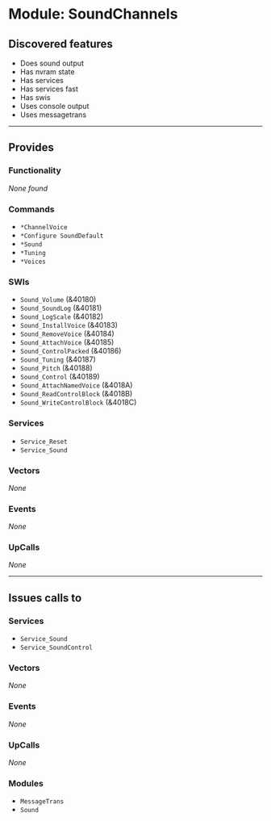 # Module: SoundChannels

## Discovered features


* Does sound output
* Has nvram state
* Has services
* Has services fast
* Has swis
* Uses console output
* Uses messagetrans

---

## Provides

### Functionality


*None found*

### Commands


* `*ChannelVoice`
* `*Configure SoundDefault`
* `*Sound`
* `*Tuning`
* `*Voices`


### SWIs


* `Sound_Volume` (&40180)
* `Sound_SoundLog` (&40181)
* `Sound_LogScale` (&40182)
* `Sound_InstallVoice` (&40183)
* `Sound_RemoveVoice` (&40184)
* `Sound_AttachVoice` (&40185)
* `Sound_ControlPacked` (&40186)
* `Sound_Tuning` (&40187)
* `Sound_Pitch` (&40188)
* `Sound_Control` (&40189)
* `Sound_AttachNamedVoice` (&4018A)
* `Sound_ReadControlBlock` (&4018B)
* `Sound_WriteControlBlock` (&4018C)


### Services


* `Service_Reset`
* `Service_Sound`


### Vectors


*None*


### Events


*None*


### UpCalls


*None*


---

## Issues calls to

### Services


* `Service_Sound`
* `Service_SoundControl`


### Vectors


*None*


### Events


*None*


### UpCalls


*None*


### Modules


* `MessageTrans`
* `Sound`


